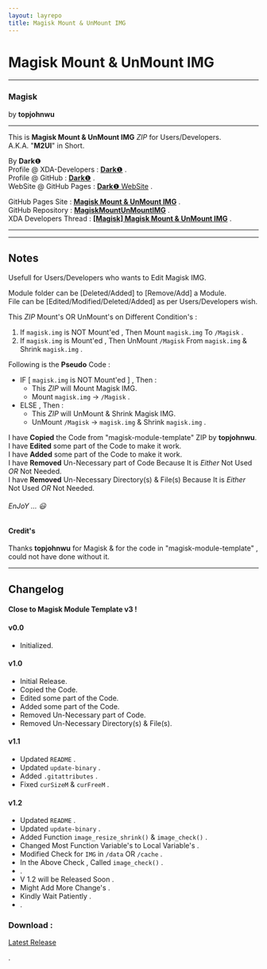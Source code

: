 ```yaml
---
layout: layrepo
title: Magisk Mount & UnMount IMG
---
```

   
# Magisk Mount & UnMount IMG #  

----------

### Magisk ###  
by **topjohnwu**  

----------

This is **Magisk Mount & UnMount IMG** *ZIP* for Users/Developers.  
A.K.A. "**M2UI**" in Short.  
  
By **Dark**❶  
Profile @ XDA-Developers : [**Dark**❶](http://forum.xda-developers.com/member.php?u=7292542 "XDA Profile") .  
Profile @ GitHub : [**Dark**❶](https://github.com/dark-1 "GitHub Profile") .   
WebSite @ GitHub Pages : [**Dark**❶ WebSite](https://dark-1.github.io "GitHub WebSite") .   
  
  
GitHub Pages Site : [**Magisk Mount & UnMount IMG**](https://dark-1.github.io/MagiskMountUnMountIMG "GitHub Pages") .  
GitHub Repository : [**MagiskMountUnMountIMG**](https://github.com/dark-1/MagiskMountUnMountIMG "GitHub") .  
XDA Developers Thread : [**[Magisk] Magisk Mount & UnMount IMG**](https://forum.xda-developers.com/apps/magisk/magisk-mount-unmount-img-t3597614 "XDA Developers") .  
  

----------

----------

## Notes ##  
  
Usefull for Users/Developers who wants to Edit Magisk IMG.  
  
Module folder can be [Deleted/Added] to [Remove/Add] a Module.  
File can be [Edited/Modified/Deleted/Added] as per Users/Developers wish.  
  
This *ZIP* Mount's OR UnMount's on Different Condition's :  
1. If `magisk.img` is NOT Mount'ed , Then Mount `magisk.img` To `/Magisk` .  
2. If `magisk.img` is Mount'ed , Then UnMount `/Magisk` From `magisk.img` & Shrink `magisk.img` .  
   
   
Following is the **Pseudo** Code :  
  
- IF [ `magisk.img` is NOT Mount'ed ] , Then :  
    - This *ZIP* will Mount Magisk IMG.  
    - Mount `magisk.img` -> `/Magisk` .  
- ELSE , Then :  
    - This *ZIP* will UnMount & Shrink Magisk IMG.  
    - UnMount `/Magisk` -> `magisk.img` & Shrink `magisk.img` .  
   
   
I have **Copied** the Code from "magisk-module-template" ZIP by **topjohnwu**.  
I have **Edited** some part of the Code to make it work.  
I have **Added** some part of the Code to make it work.  
I have **Removed** Un-Necessary part of Code Because It is *Either* Not Used *OR* Not Needed.  
I have **Removed** Un-Necessary Directory(s) & File(s) Because It is *Either* Not Used *OR* Not Needed.  
  
###### EnJoY ...  :smiley: ######  
  
#### Credit's ####
  
Thanks **topjohnwu** for Magisk & for the code in "magisk-module-template" , could not have done without it.  

----------

## Changelog ##  
#### Close to Magisk Module Template v3 ! ####  
#### v0.0 ####  
- Initialized.  
  
#### v1.0 ####  
- Initial Release.  
- Copied the Code.  
- Edited some part of the Code.  
- Added some part of the Code.  
- Removed Un-Necessary part of Code.  
- Removed Un-Necessary Directory(s) & File(s).  
   
#### v1.1 ####  
- Updated `README` .  
- Updated `update-binary` .  
- Added `.gitattributes` .  
- Fixed `curSizeM` & `curFreeM` .  
   
#### v1.2 ####  
- Updated `README` .  
- Updated `update-binary` .  
- Added Function `image_resize_shrink()` & `image_check()` .  
- Changed Most Function Variable's to Local Variable's .  
- Modified Check for `IMG` in `/data` OR `/cache` .  
- In the Above Check , Called `image_check()` .  
- .  
- V 1.2 will be Released Soon .   
- Might Add More Change's .   
- Kindly Wait Patiently .   
- .  
  
  
### Download : ###   
[Latest Release](LatestURL "Latest Release")   
   
.
